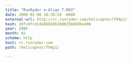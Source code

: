 ```yaml
---
title: "RunRyder e-Align T-REX"
date: 2006-02-06 16:39:59 -0600
external-url: http://rc.runryder.com/helicopter/f94p1/
hash: 20fc0fc41da86828b2880256603be496
year: 2006
month: 02
scheme: http
host: rc.runryder.com
path: /helicopter/f94p1/

---
```



